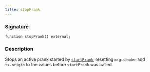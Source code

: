 ```yaml
---
title: stopPrank
---
```


### Signature

```solidity
function stopPrank() external;
```

### Description

Stops an active prank started by [`startPrank`](./start-prank.md), resetting `msg.sender` and `tx.origin` to the values before `startPrank` was called.
